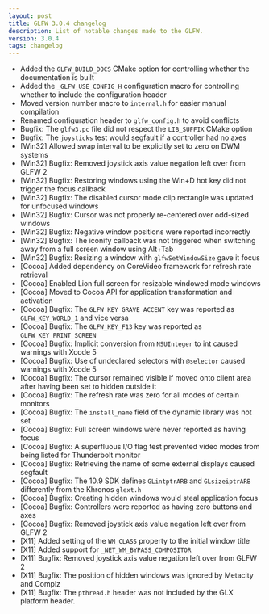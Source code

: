 ```yaml
---
layout: post
title: GLFW 3.0.4 changelog
description: List of notable changes made to the GLFW.
version: 3.0.4
tags: changelog
---
```


 - Added the `GLFW_BUILD_DOCS` CMake option for controlling whether the
   documentation is built
 - Added the `_GLFW_USE_CONFIG_H` configuration macro for controlling whether to
   include the configuration header
 - Moved version number macro to `internal.h` for easier manual compilation
 - Renamed configuration header to `glfw_config.h` to avoid conflicts
 - Bugfix: The `glfw3.pc` file did not respect the `LIB_SUFFIX` CMake option
 - Bugfix: The `joysticks` test would segfault if a controller had no axes
 - \[Win32\] Allowed swap interval to be explicitly set to zero on DWM systems
 - \[Win32\] Bugfix: Removed joystick axis value negation left over from GLFW 2
 - \[Win32\] Bugfix: Restoring windows using the Win+D hot key did not trigger the
                     focus callback
 - \[Win32\] Bugfix: The disabled cursor mode clip rectangle was updated for
                     unfocused windows
 - \[Win32\] Bugfix: Cursor was not properly re-centered over odd-sized windows
 - \[Win32\] Bugfix: Negative window positions were reported incorrectly
 - \[Win32\] Bugfix: The iconify callback was not triggered when switching away
                     from a full screen window using Alt+Tab
 - \[Win32\] Bugfix: Resizing a window with `glfwSetWindowSize` gave it focus
 - \[Cocoa\] Added dependency on CoreVideo framework for refresh rate retrieval
 - \[Cocoa\] Enabled Lion full screen for resizable windowed mode windows
 - \[Cocoa\] Moved to Cocoa API for application transformation and activation
 - \[Cocoa\] Bugfix: The `GLFW_KEY_GRAVE_ACCENT` key was reported as
                     `GLFW_KEY_WORLD_1` and vice versa
 - \[Cocoa\] Bugfix: The `GLFW_KEY_F13` key was reported as
                     `GLFW_KEY_PRINT_SCREEN`
 - \[Cocoa\] Bugfix: Implicit conversion from `NSUInteger` to int caused warnings
                     with Xcode 5
 - \[Cocoa\] Bugfix: Use of undeclared selectors with `@selector` caused warnings
                     with Xcode 5
 - \[Cocoa\] Bugfix: The cursor remained visible if moved onto client area after
                     having been set to hidden outside it
 - \[Cocoa\] Bugfix: The refresh rate was zero for all modes of certain monitors
 - \[Cocoa\] Bugfix: The `install_name` field of the dynamic library was not set
 - \[Cocoa\] Bugfix: Full screen windows were never reported as having focus
 - \[Cocoa\] Bugfix: A superfluous I/O flag test prevented video modes from being
                     listed for Thunderbolt monitor
 - \[Cocoa\] Bugfix: Retrieving the name of some external displays caused segfault
 - \[Cocoa\] Bugfix: The 10.9 SDK defines `GLintptrARB` and `GLsizeiptrARB`
                     differently from the Khronos `glext.h`
 - \[Cocoa\] Bugfix: Creating hidden windows would steal application focus
 - \[Cocoa\] Bugfix: Controllers were reported as having zero buttons and axes
 - \[Cocoa\] Bugfix: Removed joystick axis value negation left over from GLFW 2
 - \[X11\] Added setting of the `WM_CLASS` property to the initial window title
 - \[X11\] Added support for `_NET_WM_BYPASS_COMPOSITOR`
 - \[X11\] Bugfix: Removed joystick axis value negation left over from GLFW 2
 - \[X11\] Bugfix: The position of hidden windows was ignored by Metacity
                   and Compiz
 - \[X11\] Bugfix: The `pthread.h` header was not included by the GLX platform
                   header.

